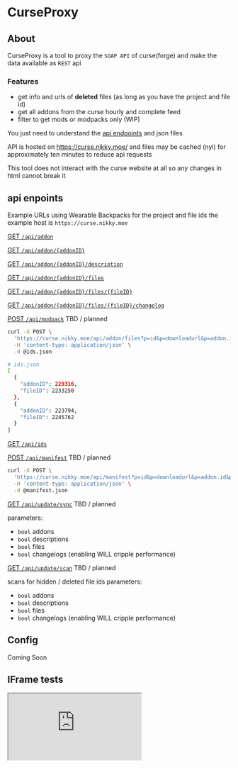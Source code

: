 # CurseProxy

## About

CurseProxy is a tool to proxy the `SOAP API` of curse(forge) and make the data available as `REST` api

### Features
- get info and urls of **deleted** files (as long as you have the project and file id)
- get all addons from the curse hourly and complete feed
- filter to get mods or modpacks only (WIP)

You just need to understand the [api endpoints](#api-enpoints) and json files

API is hosted on https://curse.nikky.moe/ and files may be cached (nyi) for approximately ten minutes to reduce api requests

This tool does not interact with the curse website at all so any changes in html cannot break it

## api enpoints

Example URLs using Wearable Backpacks for the project and file ids
the example host is `https://curse.nikky.moe`

[GET `/api/addon`](https://curse.nikky.moe/api/addon)

[GET `/api/addon/{addonID}`](https://curse.nikky.moe/api/addon/287323)

[GET `/api/addon/{addonID}/description`](https://curse.nikky.moe/api/addon/287323/description)

[GET `/api/addon/{addonID}/files`](https://curse.nikky.moe/api/addon/287323/files)

[GET `/api/addon/{addonID}/files/{fileID}`](https://curse.nikky.moe/api/addon/287323/files/2535294)

[GET `/api/addon/{addonID}/files/{fileID}/changelog`](https://curse.nikky.moe/api/addon/287323/files/2535294/changelog)

[POST `/api/modpack`](https://curse.nikky.moe/api/addon/files) TBD / planned

```sh
curl -X POST \
  'https://curse.nikky.moe/api/addon/files?p=id&p=downloadurl&p=addon.id&p=addon.name&p=addon.categorysection.name&p=addon.categorysection.packagetype&p=addon.categorysection.path' \
  -H 'content-type: application/json' \
  -d @ids.json

# ids.json
[
  {  
    "addonID": 229316,
    "fileID": 2233250
  },
  {  
    "addonID": 223794,
    "fileID": 2245762
  }
]
```

[GET `/api/ids`](https://curse.nikky.moe/api/ids)


[POST `/api/manifest`](https://curse.nikky.moe/api/manifest) TBD / planned

```sh
curl -X POST \
  'https://curse.nikky.moe/api/manifest?p=id&p=downloadurl&p=addon.id&p=addon.name&p=addon.categorysection.name&p=addon.categorysection.packagetype&p=addon.categorysection.path' \
  -H 'content-type: application/json' \
  -d @manifest.json
```

[GET `/api/update/sync`](https://curse.nikky.moe/api/update/sync) TBD / planned

parameters:

- `bool` addons
- `bool` descriptions
- `bool` files
- `bool` changelogs (enabling WILL cripple performance)

[GET `/api/update/scan`](https://curse.nikky.moe/api/update/scan) TBD / planned

scans for hidden / deleted file ids
parameters:

- `bool` addons
- `bool` descriptions
- `bool` files
- `bool` changelogs (enabling WILL cripple performance)

## Config

Coming Soon

## IFrame tests

<iframe src="https://curse.nikky.moe/api/widget/287323?version=1.12.2&version=1.11.2&version=1.10.2&version=1.7.10"></iframe>